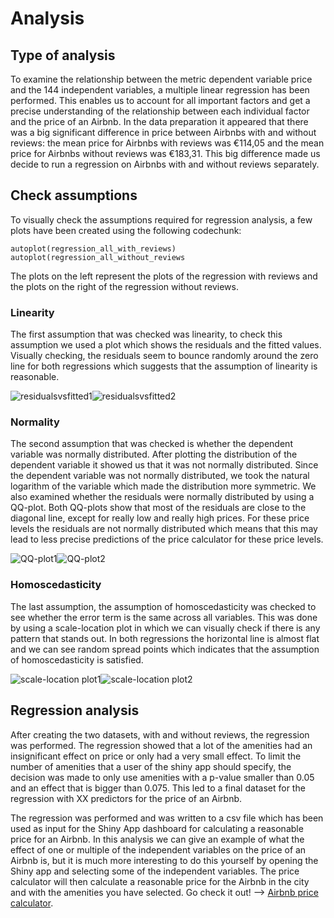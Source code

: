 # Analysis
## Type of analysis
To examine the relationship between the metric dependent variable price and the 144 independent variables, a multiple linear regression has been performed. This enables us to account for all important factors and get a precise understanding of the relationship between each individual factor and the price of an Airbnb. In the data preparation it appeared that there was a big significant difference in price between Airbnbs with and without reviews: the mean price for Airbnbs with reviews was €114,05 and the mean price for Airbnbs without reviews was €183,31. This big difference made us decide to run a regression on Airbnbs with and without reviews separately.

## Check assumptions
To visually check the assumptions required for regression analysis, a few plots have been created using the following codechunk:
```
autoplot(regression_all_with_reviews)
autoplot(regression_all_without_reviews
```
The plots on the left represent the plots of the regression with reviews and the plots on the right of the regression without reviews.

### Linearity
The first assumption that was checked was linearity, to check this assumption we used a plot which shows the residuals and the fitted values. Visually checking, the residuals seem to bounce randomly around the zero line for both regressions which suggests that the assumption of linearity is reasonable.

![residualsvsfitted1](https://user-images.githubusercontent.com/98892780/160093851-7a056a3a-3137-41eb-94a9-c953bfe34b59.PNG)![residualsvsfitted2](https://user-images.githubusercontent.com/98892780/160093885-6edc48ae-7084-4535-a8ab-4c2c7c6b3dd4.PNG)


### Normality
The second assumption that was checked is whether the dependent variable was normally distributed. After plotting the distribution of the dependent variable it showed us that it was not normally distributed. Since the dependent variable was not normally distributed, we took the natural logarithm of the variable which made the distribution more symmetric. We also examined whether the residuals were normally distributed by using a QQ-plot. Both QQ-plots show that most of the residuals are close to the diagonal line, except for really low and really high prices. For these price levels the residuals are not normally distributed which means that this may lead to less precise predictions of the price calculator for these price levels. 

![QQ-plot1](https://user-images.githubusercontent.com/98892780/160093912-7b6f86d7-7f84-4916-abb4-df7ad4e81a88.PNG)![QQ-plot2](https://user-images.githubusercontent.com/98892780/160093935-2dce8b73-f915-48eb-aa8b-03a7e0d60f60.PNG)


### Homoscedasticity
The last assumption, the assumption of homoscedasticity was checked to see whether the error term is the same across all variables. This was done by using a scale-location plot in which we can visually check if there is any pattern that stands out. In both regressions the horizontal line is almost flat and we can see random spread points which indicates that the assumption of homoscedasticity is satisfied.

![scale-location plot1](https://user-images.githubusercontent.com/98892780/160093996-f24cdd98-d8a0-485d-bd8b-e83d7a5e7b17.PNG)![scale-location plot2](https://user-images.githubusercontent.com/98892780/160094175-59e164fa-2b8f-481a-83c8-5800d546d280.PNG)


## Regression analysis
After creating the two datasets, with and without reviews, the regression was performed. The regression showed that a lot of the amenities had an insignificant effect on price or only had a very small effect. To limit the number of amenities that a user of the shiny app should specify, the decision was made to only use amenities with a p-value smaller than 0.05 and an effect that is bigger than 0.075. This led to a final dataset for the regression with XX predictors for the price of an Airbnb. 

The regression was performed and was written to a csv file which has been used as input for the Shiny App dashboard for calculating a reasonable price for an Airbnb. In this analysis we can give an example of what the effect of one or multiple of the independent variables on the price of an Airbnb is, but it is much more interesting to do this yourself by opening the Shiny app and selecting some of the independent variables. The price calculator will then calculate a reasonable price for the Airbnb in the city and with the amenities you have selected. Go check it out! --> [Airbnb price calculator](https://github.com/LucPeeters21/Airbnb-pricing/tree/main/src/pricing-app).
